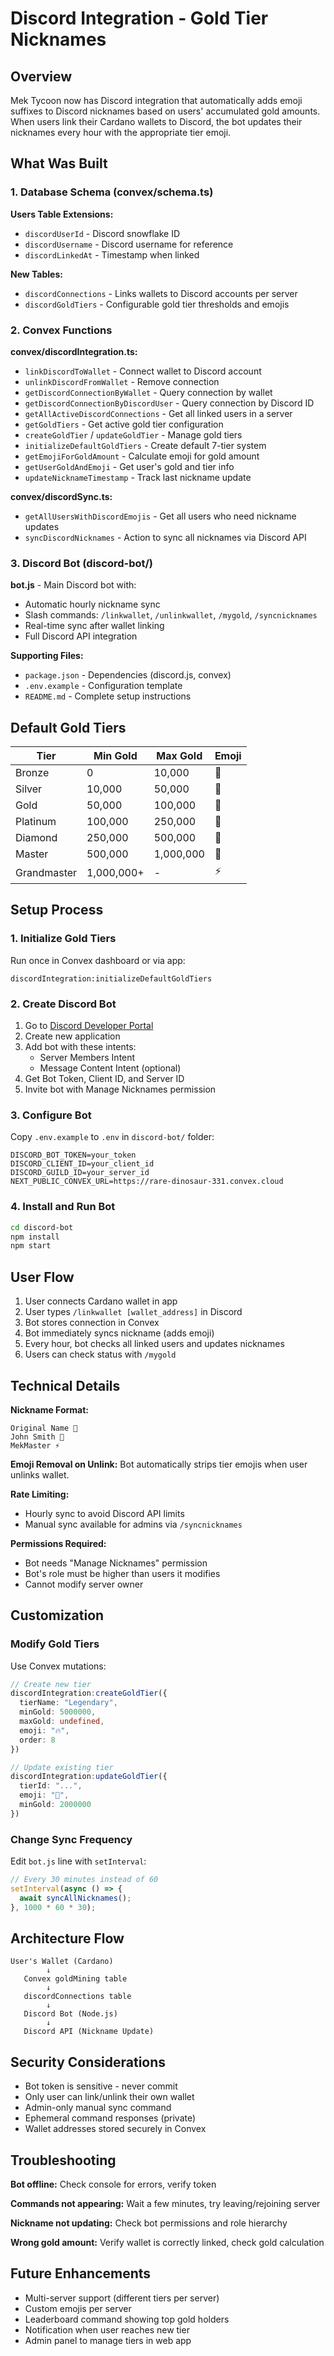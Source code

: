 # Discord Integration - Gold Tier Nicknames

## Overview

Mek Tycoon now has Discord integration that automatically adds emoji suffixes to Discord nicknames based on users' accumulated gold amounts. When users link their Cardano wallets to Discord, the bot updates their nicknames every hour with the appropriate tier emoji.

## What Was Built

### 1. Database Schema (convex/schema.ts)

**Users Table Extensions:**
- `discordUserId` - Discord snowflake ID
- `discordUsername` - Discord username for reference
- `discordLinkedAt` - Timestamp when linked

**New Tables:**
- `discordConnections` - Links wallets to Discord accounts per server
- `discordGoldTiers` - Configurable gold tier thresholds and emojis

### 2. Convex Functions

**convex/discordIntegration.ts:**
- `linkDiscordToWallet` - Connect wallet to Discord account
- `unlinkDiscordFromWallet` - Remove connection
- `getDiscordConnectionByWallet` - Query connection by wallet
- `getDiscordConnectionByDiscordUser` - Query connection by Discord ID
- `getAllActiveDiscordConnections` - Get all linked users in a server
- `getGoldTiers` - Get active gold tier configuration
- `createGoldTier` / `updateGoldTier` - Manage gold tiers
- `initializeDefaultGoldTiers` - Create default 7-tier system
- `getEmojiForGoldAmount` - Calculate emoji for gold amount
- `getUserGoldAndEmoji` - Get user's gold and tier info
- `updateNicknameTimestamp` - Track last nickname update

**convex/discordSync.ts:**
- `getAllUsersWithDiscordEmojis` - Get all users who need nickname updates
- `syncDiscordNicknames` - Action to sync all nicknames via Discord API

### 3. Discord Bot (discord-bot/)

**bot.js** - Main Discord bot with:
- Automatic hourly nickname sync
- Slash commands: `/linkwallet`, `/unlinkwallet`, `/mygold`, `/syncnicknames`
- Real-time sync after wallet linking
- Full Discord API integration

**Supporting Files:**
- `package.json` - Dependencies (discord.js, convex)
- `.env.example` - Configuration template
- `README.md` - Complete setup instructions

## Default Gold Tiers

| Tier | Min Gold | Max Gold | Emoji |
|------|----------|----------|-------|
| Bronze | 0 | 10,000 | 🥉 |
| Silver | 10,000 | 50,000 | 🥈 |
| Gold | 50,000 | 100,000 | 🥇 |
| Platinum | 100,000 | 250,000 | 💎 |
| Diamond | 250,000 | 500,000 | 💠 |
| Master | 500,000 | 1,000,000 | 👑 |
| Grandmaster | 1,000,000+ | - | ⚡ |

## Setup Process

### 1. Initialize Gold Tiers

Run once in Convex dashboard or via app:
```
discordIntegration:initializeDefaultGoldTiers
```

### 2. Create Discord Bot

1. Go to [Discord Developer Portal](https://discord.com/developers/applications)
2. Create new application
3. Add bot with these intents:
   - Server Members Intent
   - Message Content Intent (optional)
4. Get Bot Token, Client ID, and Server ID
5. Invite bot with Manage Nicknames permission

### 3. Configure Bot

Copy `.env.example` to `.env` in `discord-bot/` folder:
```
DISCORD_BOT_TOKEN=your_token
DISCORD_CLIENT_ID=your_client_id
DISCORD_GUILD_ID=your_server_id
NEXT_PUBLIC_CONVEX_URL=https://rare-dinosaur-331.convex.cloud
```

### 4. Install and Run Bot

```bash
cd discord-bot
npm install
npm start
```

## User Flow

1. User connects Cardano wallet in app
2. User types `/linkwallet [wallet_address]` in Discord
3. Bot stores connection in Convex
4. Bot immediately syncs nickname (adds emoji)
5. Every hour, bot checks all linked users and updates nicknames
6. Users can check status with `/mygold`

## Technical Details

**Nickname Format:**
```
Original Name 🥇
John Smith 💎
MekMaster ⚡
```

**Emoji Removal on Unlink:**
Bot automatically strips tier emojis when user unlinks wallet.

**Rate Limiting:**
- Hourly sync to avoid Discord API limits
- Manual sync available for admins via `/syncnicknames`

**Permissions Required:**
- Bot needs "Manage Nicknames" permission
- Bot's role must be higher than users it modifies
- Cannot modify server owner

## Customization

### Modify Gold Tiers

Use Convex mutations:
```typescript
// Create new tier
discordIntegration:createGoldTier({
  tierName: "Legendary",
  minGold: 5000000,
  maxGold: undefined,
  emoji: "🔥",
  order: 8
})

// Update existing tier
discordIntegration:updateGoldTier({
  tierId: "...",
  emoji: "🌟",
  minGold: 2000000
})
```

### Change Sync Frequency

Edit `bot.js` line with `setInterval`:
```javascript
// Every 30 minutes instead of 60
setInterval(async () => {
  await syncAllNicknames();
}, 1000 * 60 * 30);
```

## Architecture Flow

```
User's Wallet (Cardano)
        ↓
   Convex goldMining table
        ↓
   discordConnections table
        ↓
   Discord Bot (Node.js)
        ↓
   Discord API (Nickname Update)
```

## Security Considerations

- Bot token is sensitive - never commit
- Only user can link/unlink their own wallet
- Admin-only manual sync command
- Ephemeral command responses (private)
- Wallet addresses stored securely in Convex

## Troubleshooting

**Bot offline:** Check console for errors, verify token

**Commands not appearing:** Wait a few minutes, try leaving/rejoining server

**Nickname not updating:** Check bot permissions and role hierarchy

**Wrong gold amount:** Verify wallet is correctly linked, check gold calculation

## Future Enhancements

- Multi-server support (different tiers per server)
- Custom emojis per server
- Leaderboard command showing top gold holders
- Notification when user reaches new tier
- Admin panel to manage tiers in web app